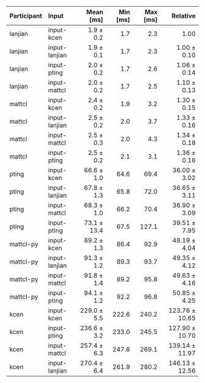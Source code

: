 | Participant | Input | Mean [ms] | Min [ms] | Max [ms] | Relative |
|:---|:---|---:|---:|---:|---:|
| lanjian | input-kcen | 1.9 ± 0.2 | 1.7 | 2.3 | 1.00 |
| lanjian | input-lanjian | 1.9 ± 0.1 | 1.7 | 2.3 | 1.00 ± 0.10 |
| lanjian | input-pting | 2.0 ± 0.2 | 1.7 | 2.6 | 1.06 ± 0.14 |
| lanjian | input-mattcl | 2.0 ± 0.2 | 1.7 | 2.5 | 1.10 ± 0.13 |
| mattcl | input-kcen | 2.4 ± 0.2 | 1.9 | 3.2 | 1.30 ± 0.15 |
| mattcl | input-lanjian | 2.5 ± 0.2 | 2.0 | 3.7 | 1.33 ± 0.16 |
| mattcl | input-mattcl | 2.5 ± 0.3 | 2.0 | 4.3 | 1.34 ± 0.18 |
| mattcl | input-pting | 2.5 ± 0.2 | 2.1 | 3.1 | 1.36 ± 0.16 |
| pting | input-kcen | 66.6 ± 1.0 | 64.6 | 69.4 | 36.00 ± 3.02 |
| pting | input-lanjian | 67.8 ± 1.3 | 65.8 | 72.0 | 36.65 ± 3.11 |
| pting | input-mattcl | 68.3 ± 1.0 | 66.2 | 70.4 | 36.90 ± 3.09 |
| pting | input-pting | 73.1 ± 13.4 | 67.5 | 127.1 | 39.51 ± 7.95 |
| mattcl-py | input-kcen | 89.2 ± 1.3 | 86.4 | 92.9 | 48.19 ± 4.04 |
| mattcl-py | input-lanjian | 91.3 ± 1.2 | 89.3 | 93.7 | 49.35 ± 4.12 |
| mattcl-py | input-mattcl | 91.8 ± 1.4 | 89.2 | 95.8 | 49.63 ± 4.16 |
| mattcl-py | input-pting | 94.1 ± 1.2 | 92.2 | 96.8 | 50.85 ± 4.25 |
| kcen | input-kcen | 229.0 ± 5.5 | 222.6 | 240.2 | 123.76 ± 10.65 |
| kcen | input-pting | 236.6 ± 3.2 | 233.0 | 245.5 | 127.90 ± 10.70 |
| kcen | input-mattcl | 257.4 ± 6.3 | 247.8 | 269.1 | 139.14 ± 11.97 |
| kcen | input-lanjian | 270.4 ± 6.4 | 261.9 | 280.2 | 146.13 ± 12.56 |
